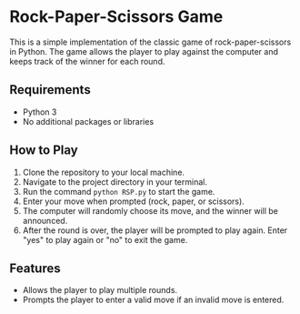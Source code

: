 <!DOCTYPE html>
<html lang="en">
<head>
    <meta charset="UTF-8">
    
</head>
<body>
    <h1>Rock-Paper-Scissors Game</h1>
    <p>This is a simple implementation of the classic game of rock-paper-scissors in Python. The game allows the player to play against the computer and keeps track of the winner for each round.</p>
    <h2>Requirements</h2>
    <ul>
        <li>Python 3</li>
        <li>No additional packages or libraries</li>
    </ul>
    <h2>How to Play</h2>
    <ol>
        <li>Clone the repository to your local machine.</li>
        <li>Navigate to the project directory in your terminal.</li>
        <li>Run the command <code>python RSP.py</code> to start the game.</li>
        <li>Enter your move when prompted (rock, paper, or scissors).</li>
        <li>The computer will randomly choose its move, and the winner will be announced.</li>
        <li>After the round is over, the player will be prompted to play again. Enter "yes" to play again or "no" to exit the game.</li>
    </ol>
    <h2>Features</h2>
    <ul>
        <li>Allows the player to play multiple rounds.</li>
        <li>Prompts the player to enter a valid move if an invalid move is entered. </li>
    </ul>
</body>
</html>
